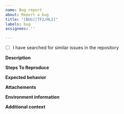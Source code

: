 ```yaml
---
name: Bug report
about: Report a bug
title: "[BUG][TF2/HL2]"
labels: bug
assignees: ''

---
```


- [ ] I have searched for similar issues in the repository

<!--Feel free to edit this template to suit your needs-->

**Description**
<!--A clear and concise description of what the bug is-->

**Steps To Reproduce**
<!--Steps to reproduce the behavior-->

**Expected behavior**
<!--A clear and concise description of what you expected to happen.-->

**Attachements**
<!--If applicable, add screenshots, video, logs etc. to help explain your problem.-->

**Environment information**
<!-- Information about your system: OS, e.g. Windows 11, used compiler etc. if applicable-->

**Additional context**
<!--Add any other context about the problem here.-->
